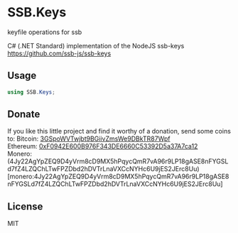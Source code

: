 # SSB.Keys
keyfile operations for ssb

C# (.NET Standard) implementation of the NodeJS ssb-keys https://github.com/ssb-js/ssb-keys

## Usage
```c#
using SSB.Keys;
```

## Donate
If you like this little project and find it worthy of a donation, send some coins to:
Bitcoin: [3GSpoWVTwjbt9BGiivZmsWe9DBkTR87Wpf](bitcoin:3GSpoWVTwjbt9BGiivZmsWe9DBkTR87Wpf)
<br />
Ethereum: [0xF0942E600B976F343DE6660C53392D5a37A7ca12](ethereum:0xF0942E600B976F343DE6660C53392D5a37A7ca12)
<br />
Monero:
(4Jy22AgYpZEQ9D4yVrm8cD9MX5hPqycQmR7vA96r9LP18gASE8nFYGSLd7fZ4LZQChLTwFPZDbd2hDVTrLnaVXCcNYHc6U9jES2JErc8Uu)[monero:4Jy22AgYpZEQ9D4yVrm8cD9MX5hPqycQmR7vA96r9LP18gASE8nFYGSLd7fZ4LZQChLTwFPZDbd2hDVTrLnaVXCcNYHc6U9jES2JErc8Uu]
<br />

## License
MIT
